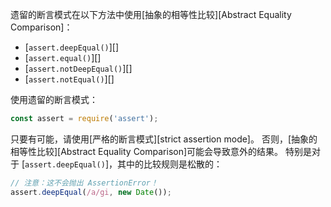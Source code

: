 

遗留的断言模式在以下方法中使用[抽象的相等性比较][Abstract Equality Comparison]：

* [`assert.deepEqual()`][]
* [`assert.equal()`][]
* [`assert.notDeepEqual()`][]
* [`assert.notEqual()`][]

使用遗留的断言模式：

```js
const assert = require('assert');
```

只要有可能，请使用[严格的断言模式][strict assertion mode]。 
否则，[抽象的相等性比较][Abstract Equality Comparison]可能会导致意外的结果。
特别是对于 [`assert.deepEqual()`]，其中的比较规则是松散的：

```js
// 注意：这不会抛出 AssertionError！
assert.deepEqual(/a/gi, new Date());
```

